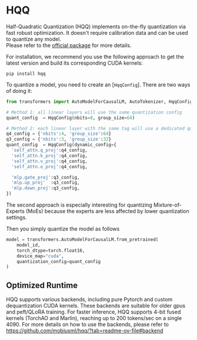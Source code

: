 <!--Copyright 2024 The HuggingFace Team. All rights reserved.

Licensed under the Apache License, Version 2.0 (the "License"); you may not use this file except in compliance with
the License. You may obtain a copy of the License at

http://www.apache.org/licenses/LICENSE-2.0

Unless required by applicable law or agreed to in writing, software distributed under the License is distributed on
an "AS IS" BASIS, WITHOUT WARRANTIES OR CONDITIONS OF ANY KIND, either express or implied. See the License for the
specific language governing permissions and limitations under the License.

⚠️ Note that this file is in Markdown but contain specific syntax for our doc-builder (similar to MDX) that may not be
rendered properly in your Markdown viewer.

-->


# HQQ 

Half-Quadratic Quantization (HQQ) implements on-the-fly quantization via fast robust optimization. It doesn't require calibration data and can be used to quantize any model.  
Please refer to the <a href="https://github.com/mobiusml/hqq/">official package</a> for more details.

For installation, we recommend you use the following approach to get the latest version and build its corresponding CUDA kernels:
```
pip install hqq
```

To quantize a model, you need to create an [`HqqConfig`]. There are two ways of doing it:
``` Python
from transformers import AutoModelForCausalLM, AutoTokenizer, HqqConfig

# Method 1: all linear layers will use the same quantization config
quant_config  = HqqConfig(nbits=8, group_size=64)
```

``` Python
# Method 2: each linear layer with the same tag will use a dedicated quantization config
q4_config = {'nbits':4, 'group_size':64}
q3_config = {'nbits':3, 'group_size':32}
quant_config  = HqqConfig(dynamic_config={
  'self_attn.q_proj':q4_config,
  'self_attn.k_proj':q4_config,
  'self_attn.v_proj':q4_config,
  'self_attn.o_proj':q4_config,

  'mlp.gate_proj':q3_config,
  'mlp.up_proj'  :q3_config,
  'mlp.down_proj':q3_config,
})
```

The second approach is especially interesting for quantizing Mixture-of-Experts (MoEs) because the experts are less affected by lower quantization settings.


Then you simply quantize the model as follows
``` Python
model = transformers.AutoModelForCausalLM.from_pretrained(
    model_id, 
    torch_dtype=torch.float16, 
    device_map="cuda", 
    quantization_config=quant_config
)
```

## Optimized Runtime

HQQ supports various backends, including pure Pytorch and custom dequantization CUDA kernels. These backends are suitable for older gpus and peft/QLoRA training.
For faster inference, HQQ supports 4-bit fused kernels (TorchAO and Marlin), reaching up to 200 tokens/sec on a single 4090.
For more details on how to use the backends, please refer to https://github.com/mobiusml/hqq/?tab=readme-ov-file#backend
